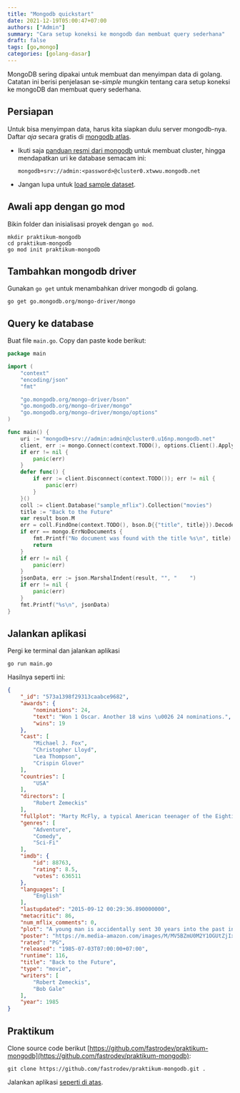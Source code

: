 ```yaml
---
title: "Mongodb quickstart"
date: 2021-12-19T05:00:47+07:00
authors: ["Admin"]
summary: "Cara setup koneksi ke mongodb dan membuat query sederhana"
draft: false
tags: [go,mongo]
categories: [golang-dasar]
---
```


MongoDB sering dipakai untuk membuat dan menyimpan data di golang. Catatan ini berisi penjelasan se-*simple* mungkin tentang cara setup koneksi ke mongoDB dan membuat query sederhana.

## Persiapan

Untuk bisa menyimpan data, harus kita siapkan dulu server mongodb-nya. Daftar *aja* secara gratis di [mongodb atlas](https://www.mongodb.com/cloud/atlas/register). 

- Ikuti saja [panduan resmi dari mongodb](https://docs.mongodb.com/drivers/go/current/quick-start/#create-a-mongodb-cluster) untuk membuat cluster, hingga mendapatkan uri ke database semacam ini: 

    ```shell
    mongodb+srv://admin:<password>@cluster0.xtwwu.mongodb.net
    ```
- Jangan lupa untuk [load sample dataset](https://docs.atlas.mongodb.com/sample-data/available-sample-datasets/).

## Awali app dengan go mod

Bikin folder dan inisialisasi proyek dengan `go mod`.

```shell
mkdir praktikum-mongodb
cd praktikum-mongodb
go mod init praktikum-mongodb
```

## Tambahkan mongodb driver

Gunakan `go get` untuk menambahkan driver mongodb di golang.
```shell
go get go.mongodb.org/mongo-driver/mongo
```

## Query ke database

Buat file `main.go`. Copy dan paste kode berikut:
```go
package main

import (
	"context"
	"encoding/json"
	"fmt"

	"go.mongodb.org/mongo-driver/bson"
	"go.mongodb.org/mongo-driver/mongo"
	"go.mongodb.org/mongo-driver/mongo/options"
)

func main() {
	uri := "mongodb+srv://admin:admin@cluster0.u16np.mongodb.net"
	client, err := mongo.Connect(context.TODO(), options.Client().ApplyURI(uri))
	if err != nil {
		panic(err)
	}
	defer func() {
		if err := client.Disconnect(context.TODO()); err != nil {
			panic(err)
		}
	}()
	coll := client.Database("sample_mflix").Collection("movies")
	title := "Back to the Future"
	var result bson.M
	err = coll.FindOne(context.TODO(), bson.D{{"title", title}}).Decode(&result)
	if err == mongo.ErrNoDocuments {
		fmt.Printf("No document was found with the title %s\n", title)
		return
	}
	if err != nil {
		panic(err)
	}
	jsonData, err := json.MarshalIndent(result, "", "    ")
	if err != nil {
		panic(err)
	}
	fmt.Printf("%s\n", jsonData)
}
```
## Jalankan aplikasi
Pergi ke terminal dan jalankan aplikasi
```shell
go run main.go
```
Hasilnya seperti ini:
```json
{
    "_id": "573a1398f29313caabce9682",
    "awards": {
        "nominations": 24,
        "text": "Won 1 Oscar. Another 18 wins \u0026 24 nominations.",
        "wins": 19
    },
    "cast": [
        "Michael J. Fox",
        "Christopher Lloyd",
        "Lea Thompson",
        "Crispin Glover"
    ],
    "countries": [
        "USA"
    ],
    "directors": [
        "Robert Zemeckis"
    ],
    "fullplot": "Marty McFly, a typical American teenager of the Eighties, is accidentally sent back to 1955 in a plutonium-powered DeLorean \"time machine\" invented by slightly mad scientist. During his often hysterical, always amazing trip back in time, Marty must make certain his teenage parents-to-be meet and fall in love - so he can get back to the future.",
    "genres": [
        "Adventure",
        "Comedy",
        "Sci-Fi"
    ],
    "imdb": {
        "id": 88763,
        "rating": 8.5,
        "votes": 636511
    },
    "languages": [
        "English"
    ],
    "lastupdated": "2015-09-12 00:29:36.890000000",
    "metacritic": 86,
    "num_mflix_comments": 0,
    "plot": "A young man is accidentally sent 30 years into the past in a time-traveling DeLorean invented by his friend, Dr. Emmett Brown, and must make sure his high-school-age parents unite in order to save his own existence.",
    "poster": "https://m.media-amazon.com/images/M/MV5BZmU0M2Y1OGUtZjIxNi00ZjBkLTg1MjgtOWIyNThiZWIwYjRiXkEyXkFqcGdeQXVyMTQxNzMzNDI@._V1_SY1000_SX677_AL_.jpg",
    "rated": "PG",
    "released": "1985-07-03T07:00:00+07:00",
    "runtime": 116,
    "title": "Back to the Future",
    "type": "movie",
    "writers": [
        "Robert Zemeckis",
        "Bob Gale"
    ],
    "year": 1985
}
```

## Praktikum
Clone source code berikut [https://github.com/fastrodev/praktikum-mongodb](https://github.com/fastrodev/praktikum-mongodb):
```shell
git clone https://github.com/fastrodev/praktikum-mongodb.git .
```

Jalankan aplikasi [seperti di atas](#jalankan-aplikasi).







